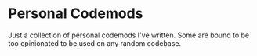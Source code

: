 # Personal Codemods

Just a collection of personal codemods I've written. Some are bound to be too opinionated to be used on any random codebase.
